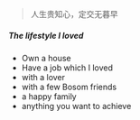 

> 人生贵知心，定交无暮早


##### The lifestyle I loved 

- Own a house
- Have a job which I loved
- with a lover
- with a few Bosom friends
- a happy family
- anything you want to achieve